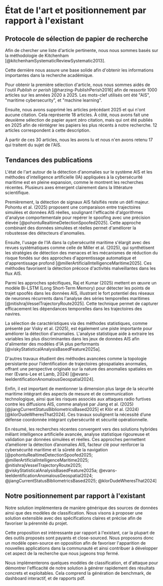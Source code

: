 # État de l'art et positionnement par rapport à l'existant

## Protocole de sélection de papier de recherche

Afin de chercher une liste d'article pertinente, nous nous sommes basés sur
la méthodologie de Kitchenham [@kitchenhamSystematicReviewSystematic2013].

<!--
Devons nous vraiment citer Kitchenham sachant que nous n'avons pas relu sa
méthodologie avant de faire nos recherches ? Nous pouvons normalement nous en
passer ici. Comme nous n'avons pas vocation à vraiment faire un état de l'art
complet, mais bien de pouvoir lister quelques travaux nous précédant à la
manière des papiers de recherche que nous avons eu l'occasion de lire.
-->

Cette dernière nous assure une base solide afin d'obtenir les informations
importantes dans la recherche académique.

Pour obtenir la première sélection d'article, nous nous sommes aidés de
l'outil _Publish or perish_ [@harzing-PublishPerish2016] afin de ressortir 1000 articles sur les années
2020 à 2025.
Les mots-clef utilisés ont été "AIS", "maritime cybersecurity", et "machine learning".

Ensuite, nous avons supprimé les articles précédant 2025 et qui n'ont aucune
citation.
Cela représente 18 articles.
À côté, nous avons fait une deuxième sélection de papier ayant zéro citation,
mais qui ont été publiés en 2025 afin de réintégrer les papiers les plus récents
à notre recherche.
12 articles correspondent à cette description.

À partir de ces 30 articles, nous les avons lu et nous n'en avons retenu 17 qui
traitent du sujet de l'AIS.

## Tendances des publications

L'état de l'art autour de la détection d'anomalies sur le système AIS et les méthodes d'intelligence artificielle (IA) appliquées à la cybersécurité maritime est en pleine expansion, comme le montrent les recherches récentes.
Plusieurs axes émergent clairement dans la littérature scientifique.

Premièrement, la détection de signaux AIS falsifiés reste un défi majeur.
Pohontu et al. (2025) proposent une comparaison entre trajectoires simulées et données AIS réelles, soulignant l'efficacité d'algorithmes d'analyse comportementale pour repérer le spoofing avec une précision élevée [@pohontuRealtimeDetectionSpoofed2025].
Cette approche combinant des données simulées et réelles permet d'améliorer la robustesse des détecteurs d'anomalies.

Ensuite, l'usage de l'IA dans la cybersécurité maritime s'élargit avec des revues systématiques comme celle de Miller et al. (2025), qui synthétisent les stratégies de détection des menaces et les mécanismes de réduction du risque fondés sur des approches d'apprentissage automatique et d'apprentissage profond [@millerArtificialIntelligenceMaritime2025].
Ces méthodes favorisent la détection précoce d'activités malveillantes dans les flux AIS.

Parmi les approches spécifiques, Raj et Kumar (2025) mettent en œuvre un modèle Bi-LSTM (Long Short-Term Memory) pour détecter les points de trajet spoofés dans les données AIS, illustrant le fort potentiel des réseaux de neurones récurrents dans l'analyse des séries temporelles maritimes [@nitishrajVesselTrajectoryRoute2025].
Cette technique permet de capturer efficacement les dépendances temporelles dans les trajectoires des navires.

La sélection de caractéristiques via des méthodes statistiques, comme présenté par Visky et al. (2025), est également une piste importante pour améliorer la détection d'anomalies.
L'analyse statistique aide à extraire les variables les plus discriminantes dans les jeux de données AIS afin d'alimenter des modèles d'IA plus performants [@viskyStatisticalAnalysisBasedFeature2025a].

D'autres travaux étudient des méthodes avancées comme la topologie persistante pour l’identification de trajectoires géospatiales anormales, offrant une perspective originale sur la nature des anomalies spatiales en mer (Evans-Lee et Lamb, 2024) [@evans-leeIdentificationAnomalousGeospatial2024].

Enfin, il est important de mentionner la dimension plus large de la sécurité maritime intégrant des aspects de mesure et de communication technologique, ainsi que les risques associés aux attaques radio furtives contre les diffusions AIS, comme analysé par Jiang et al. (2025) [@jiangCurrentStatusBibliometricsBased2025] et Klör et al. (2024) [@klorDudeWheresThat2024].
Ces travaux soulignent la nécessité d’une défense coordonnée intégrant cybersécurité et sécurité opérationnelle.

En résumé, les recherches récentes convergent vers des solutions hybrides mêlant intelligence artificielle avancée, analyse statistique rigoureuse et validation par données simulées et réelles.
Ces approches permettent d’améliorer la détection d’anomalies AIS, facteur clé pour renforcer la cybersécurité maritime et la sûreté de la navigation [@pohontuRealtimeDetectionSpoofed2025; @millerArtificialIntelligenceMaritime2025; @nitishrajVesselTrajectoryRoute2025; @viskyStatisticalAnalysisBasedFeature2025a; @evans-leeIdentificationAnomalousGeospatial2024; @jiangCurrentStatusBibliometricsBased2025; @klorDudeWheresThat2024]

## Notre positionnement par rapport à l'existant

Notre solution implémentera de manière générique des sources de données ainsi
que des modèles de classification.
Nous visons à proposer une solution extensible avec des spécifications claires
et précise afin de favoriser la pérennité du projet.

Cette proposition est intéressante par rapport à l'existant, car la plupart de
des outils proposés sont payants et close-sourced.
Nous proposons donc un modèle open-source en opposition afin de favoriser l'apparition
de nouvelles applications dans la communauté et ainsi contribuer à développer
cet aspect de la recherche que nous jugeons trop fermé.

Nous implémenterons quelques modèles de classification, et d'attaque pour démontrer
l'efficacité de notre solution à générer rapidement des résultats concrets et
exploitables.
Cela comprend la génération de benchmark, de dashboard interactif, et de rapports pdf.


